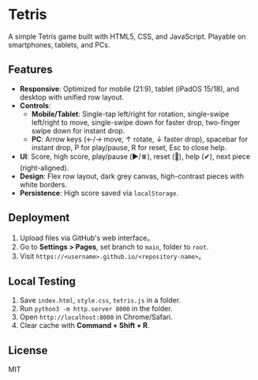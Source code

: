 # Tetris

A simple Tetris game built with HTML5, CSS, and JavaScript. Playable on smartphones, tablets, and PCs.

## Features
- **Responsive**: Optimized for mobile (21:9), tablet (iPadOS 15/18), and desktop with unified row layout.
- **Controls**:
  - **Mobile/Tablet**: Single-tap left/right for rotation, single-swipe left/right to move, single-swipe down for faster drop, two-finger swipe down for instant drop.
  - **PC**: Arrow keys (←/→ move, ↑ rotate, ↓ faster drop), spacebar for instant drop, P for play/pause, R for reset, Esc to close help.
- **UI**: Score, high score, play/pause (▶️/⏸️), reset (🔄), help (✔), next piece (right-aligned).
- **Design**: Flex row layout, dark grey canvas, high-contrast pieces with white borders.
- **Persistence**: High score saved via `localStorage`.

## Deployment
1. Upload files via GitHub's web interface。
2. Go to **Settings > Pages**, set branch to `main`, folder to `root`.
3. Visit `https://<username>.github.io/<repository-name>`。

## Local Testing
1. Save `index.html`, `style.css`, `tetris.js` in a folder.
2. Run `python3 -m http.server 8000` in the folder.
3. Open `http://localhost:8000` in Chrome/Safari.
4. Clear cache with **Command + Shift + R**.

## License
MIT